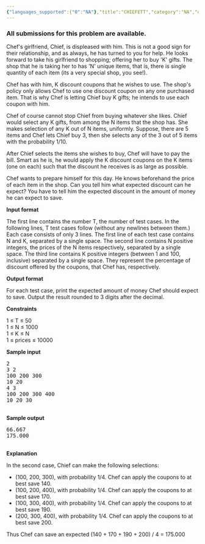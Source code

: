 ```yaml
---
{"languages_supported":{"0":"NA"},"title":"CHIEFETT","category":"NA","old_version":true,"problem_code":"CHIEFETT","tags":{"0":"NA"},"layout":"problem"}
---
```


<h3> All submissions for this problem are available. </h3><p>Chef's girlfriend, Chief, is displeased with him. This is not a good sign for their 	relationship, and as always, he has turned to you for help. He looks forward to take his girlfriend to shopping; 	offering her to buy 'K' gifts. The shop that he is taking her to has 'N' unique items, that is, 	there is single quantity of each item (its a very special shop, you see!).</p>
<p>Chef has with him, K discount coupons that he wishes to use. The shop's policy 	only allows Chef to use one discount coupon on any one purchased item. That is why Chef is letting Chief buy K 	gifts; he intends to use each coupon with him.</p>
<p>Chef of course cannot stop Chief from buying whatever she likes. Chief would select any K 	gifts, from among the N items that the shop has. She makes selection of any K out of N items, uniformly. Suppose, 	there are 5 items and Chef lets Chief buy 3, then she selects any of the 3 out of 5 items with the probability 1/10.</p>
<p>After Chief selects the items she wishes to buy, Chef will have to pay the bill. Smart as he 	is, he would apply the K discount coupons on the K items (one on each) such that the discount he receives is as large 	as possible.</p>
<p>Chef wants to prepare himself for this day. He knows beforehand the price of each item 	in the shop. Can you tell him what expected discount can he expect? You have to tell him the expected discount 	in the amount of money he can expect to save.</p>
<p><strong>Input format</strong></p>
<p>The first line contains the number T, the number of test cases. In the following lines, 	T test cases follow (without any newlines between them.) Each case consists of only 3 lines. The first line of each test case contains N and K, separated by a single space. The second line contains N positive integers, the prices of the N items respectively, separated by a single space. The third line contains K positive integers (between 1 and 100, inclusive) separated by a single space. They represent the percentage of discount offered by the coupons, that Chef has, respectively.</p>
<p><strong>Output format</strong></p>
<p>For each test case, print the expected amount of money Chef should expect to save. 	Output the result rounded to 3 digits after the decimal.</p>
<p><strong>Constraints</strong></p>
<p>1 ≤ T ≤ 50<br /> 1 ≤ N ≤ 1000<br /> 1 ≤ K ≤ N<br /> 1 ≤ prices ≤ 10000</p>
<p><strong>Sample input</strong></p>
<pre>2
3 2
100 200 300
10 20
4 3
100 200 300 400
10 20 30

</pre>
<p><strong>Sample output</strong></p>
<pre>66.667
175.000

</pre>
<p><strong>Explanation</strong></p>
<p>In the second case, Chief can make the following selections:</p>
<ul>
<li>(100, 200, 300), with probability 1/4. Chef can apply the coupons to at best save 140.</li>
<li>(100, 200, 400), with probability 1/4. Chef can apply the coupons to at best save 170.</li>
<li>(100, 300, 400), with probability 1/4. Chef can apply the coupons to at best save 190.</li>
<li>(200, 300, 400), with probability 1/4. Chef can apply the coupons to at best save 200.</li>
</ul>
<p>Thus Chef can save an expected (140 + 170 + 190 + 200) / 4 = 175.000</p>
<p></p>    
